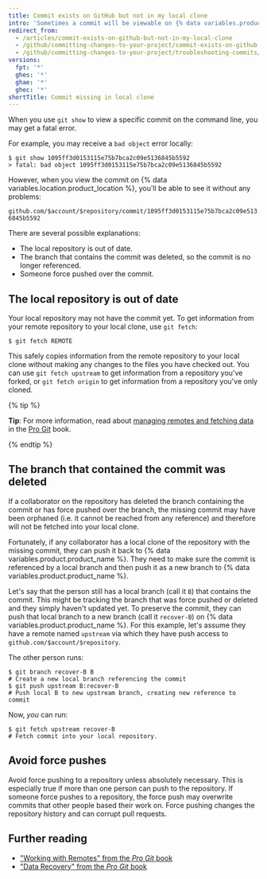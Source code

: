 ```yaml
---
title: Commit exists on GitHub but not in my local clone
intro: 'Sometimes a commit will be viewable on {% data variables.product.product_name %}, but will not exist in your local clone of the repository.'
redirect_from:
  - /articles/commit-exists-on-github-but-not-in-my-local-clone
  - /github/committing-changes-to-your-project/commit-exists-on-github-but-not-in-my-local-clone
  - /github/committing-changes-to-your-project/troubleshooting-commits/commit-exists-on-github-but-not-in-my-local-clone
versions:
  fpt: '*'
  ghes: '*'
  ghae: '*'
  ghec: '*'
shortTitle: Commit missing in local clone
---
```

When you use `git show` to view a specific commit on the command line, you may get a fatal error.

For example, you may receive a `bad object` error locally:

```shell
$ git show 1095ff3d0153115e75b7bca2c09e5136845b5592
> fatal: bad object 1095ff3d0153115e75b7bca2c09e5136845b5592
```

However, when you view the commit on {% data variables.location.product_location %}, you'll be able to see it without any problems:

`github.com/$account/$repository/commit/1095ff3d0153115e75b7bca2c09e5136845b5592`

There are several possible explanations:

- The local repository is out of date.
- The branch that contains the commit was deleted, so the commit is no longer referenced.
- Someone force pushed over the commit.

## The local repository is out of date

Your local repository may not have the commit yet. To get information from your remote repository to your local clone, use `git fetch`:

```shell
$ git fetch REMOTE
```

This safely copies information from the remote repository to your local clone without making any changes to the files you have checked out.
You can use `git fetch upstream` to get information from a repository you've forked, or `git fetch origin` to get information from a repository you've only cloned.

{% tip %}

**Tip**: For more information, read about [managing remotes and fetching data](https://git-scm.com/book/en/Git-Basics-Working-with-Remotes) in the [Pro Git](https://git-scm.com/book) book.

{% endtip %}

## The branch that contained the commit was deleted

If a collaborator on the repository has deleted the branch containing the commit
or has force pushed over the branch, the missing commit may have been orphaned
(i.e. it cannot be reached from any reference) and therefore will not be fetched
into your local clone.

Fortunately, if any collaborator has a local clone of the repository with the
missing commit, they can push it back to {% data variables.product.product_name %}.  They need to make sure the commit
is referenced by a local branch and then push it as a new branch to {% data variables.product.product_name %}.

Let's say that the person still has a local branch (call it `B`) that contains
the commit.  This might be tracking the branch that was force pushed or deleted
and they simply haven't updated yet.  To preserve the commit, they can push that
local branch to a new branch (call it `recover-B`) on {% data variables.product.product_name %}.  For this example,
let's assume they have a remote named `upstream` via which they have push access
to `github.com/$account/$repository`.

The other person runs:

```shell
$ git branch recover-B B
# Create a new local branch referencing the commit
$ git push upstream B:recover-B
# Push local B to new upstream branch, creating new reference to commit
```

Now, *you* can run:

```shell
$ git fetch upstream recover-B
# Fetch commit into your local repository.
```

## Avoid force pushes

Avoid force pushing to a repository unless absolutely necessary. This is especially true if more than one person can push to the repository. If someone force pushes to a repository, the force push may overwrite commits that other people based their work on. Force pushing changes the repository history and can corrupt pull requests.

## Further reading

- ["Working with Remotes" from the _Pro Git_ book](https://git-scm.com/book/en/Git-Basics-Working-with-Remotes)
- ["Data Recovery" from the _Pro Git_ book](https://git-scm.com/book/en/Git-Internals-Maintenance-and-Data-Recovery)
